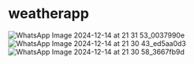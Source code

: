 # weatherapp

![WhatsApp Image 2024-12-14 at 21 31 53_0037990e](https://github.com/user-attachments/assets/9c66bcca-4ead-4776-a7bc-b919095a7492)
![WhatsApp Image 2024-12-14 at 21 30 43_ed5aa0d3](https://github.com/user-attachments/assets/9de9e763-51bc-4e35-be9a-2de912258480)
![WhatsApp Image 2024-12-14 at 21 30 58_3667fb9d](https://github.com/user-attachments/assets/44b63c6d-a325-4c67-93cd-39291c0653a0)




